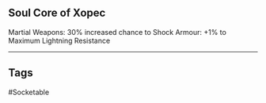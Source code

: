 ## Soul Core of Xopec
Martial Weapons: 30% increased chance to Shock
Armour: +1% to Maximum Lightning Resistance

---
## Tags
#Socketable
